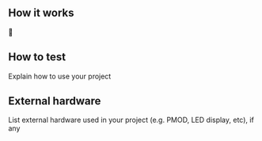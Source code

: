 <!---

This file is used to generate your project datasheet. Please fill in the information below and delete any unused
sections.

You can also include images in this folder and reference them in the markdown. Each image must be less than
512 kb in size, and the combined size of all images must be less than 1 MB.
-->

## How it works

🙂

## How to test

Explain how to use your project

## External hardware

List external hardware used in your project (e.g. PMOD, LED display, etc), if any
